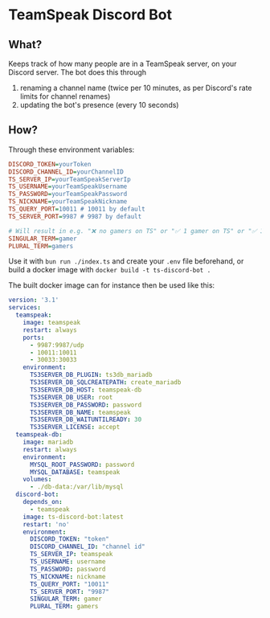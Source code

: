 # TeamSpeak Discord Bot

## What?

Keeps track of how many people are in a TeamSpeak server, on your Discord server. The bot does this through

1. renaming a channel name (twice per 10 minutes, as per Discord's rate limits for channel renames)
2. updating the bot's presence (every 10 seconds)

## How?

Through these environment variables:

```ini
DISCORD_TOKEN=yourToken
DISCORD_CHANNEL_ID=yourChannelID
TS_SERVER_IP=yourTeamSpeakServerIp
TS_USERNAME=yourTeamSpeakUsername
TS_PASSWORD=yourTeamSpeakPassword
TS_NICKNAME=yourTeamSpeakNickname
TS_QUERY_PORT=10011 # 10011 by default
TS_SERVER_PORT=9987 # 9987 by default

# Will result in e.g. "❌ no gamers on TS" or "✅ 1 gamer on TS" or "✅ 3 gamers on TS" status text
SINGULAR_TERM=gamer
PLURAL_TERM=gamers
```

Use it with `bun run ./index.ts` and create your `.env` file beforehand, or build a docker image with `docker build -t ts-discord-bot .`

The built docker image can for instance then be used like this:
```yaml
version: '3.1'
services:
  teamspeak:
    image: teamspeak
    restart: always
    ports:
      - 9987:9987/udp
      - 10011:10011
      - 30033:30033
    environment:
      TS3SERVER_DB_PLUGIN: ts3db_mariadb
      TS3SERVER_DB_SQLCREATEPATH: create_mariadb
      TS3SERVER_DB_HOST: teamspeak-db
      TS3SERVER_DB_USER: root
      TS3SERVER_DB_PASSWORD: password
      TS3SERVER_DB_NAME: teamspeak
      TS3SERVER_DB_WAITUNTILREADY: 30
      TS3SERVER_LICENSE: accept
  teamspeak-db:
    image: mariadb
    restart: always
    environment:
      MYSQL_ROOT_PASSWORD: password
      MYSQL_DATABASE: teamspeak
    volumes:
      - ./db-data:/var/lib/mysql
  discord-bot:
    depends_on:
      - teamspeak
    image: ts-discord-bot:latest
    restart: 'no'
    environment:
      DISCORD_TOKEN: "token"
      DISCORD_CHANNEL_ID: "channel id"
      TS_SERVER_IP: teamspeak
      TS_USERNAME: username
      TS_PASSWORD: password
      TS_NICKNAME: nickname
      TS_QUERY_PORT: "10011"
      TS_SERVER_PORT: "9987"
      SINGULAR_TERM: gamer
      PLURAL_TERM: gamers
```
